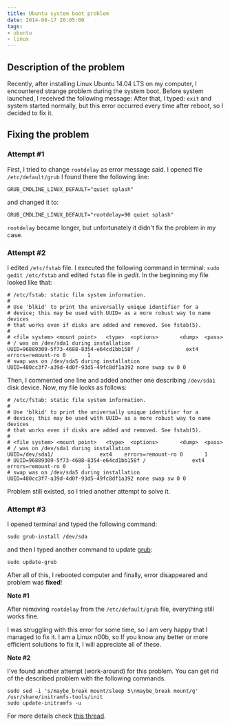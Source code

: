 ```yaml
---
title: Ubuntu system boot problem
date: 2014-08-17 20:05:00
tags:
- ubuntu
- linux
---
```


Description of the problem
--------------------------

Recently, after installing Linux Ubuntu 14.04 LTS on my computer, I encountered strange problem during the system boot. Before system launched, I received the following message: After that, I typed: `exit` and system started normally, but this error occurred every time after reboot, so I decided to fix it.

Fixing the problem
------------------

### Attempt #1

First, I tried to change `rootdelay` as error message said. I opened file `/etc/default/grub` 
I found there the following line: 

```
GRUB_CMDLINE_LINUX_DEFAULT="quiet splash"
```

and changed it to: 

```
GRUB_CMDLINE_LINUX_DEFAULT="rootdelay=90 quiet splash"
```

`rootdelay` became longer, but unfortunately it didn't fix the problem in my case.

### Attempt #2

I edited `/etc/fstab` file. I executed the following command in terminal: `sudo gedit /etc/fstab` and edited `fstab` file in _gedit_. In the beginning my file looked like that: 

```
# /etc/fstab: static file system information.
#
# Use 'blkid' to print the universally unique identifier for a
# device; this may be used with UUID= as a more robust way to name devices
# that works even if disks are added and removed. See fstab(5).
#
# <file system> <mount point>   <type>  <options>       <dump>  <pass>
# / was on /dev/sda1 during installation
UUID=96889309-5f73-4688-8354-e64cd1bb158f /               ext4    errors=remount-ro 0       1
# swap was on /dev/sda5 during installation
UUID=480cc3f7-a39d-4d0f-93d5-49fc8df1a392 none swap sw 0 0
```

Then, I commented one line and added another one describing `/dev/sda1` disk device. Now, my file looks as follows: 

```
# /etc/fstab: static file system information.
#
# Use 'blkid' to print the universally unique identifier for a
# device; this may be used with UUID= as a more robust way to name devices
# that works even if disks are added and removed. See fstab(5).
#
# <file system> <mount point>   <type>  <options>       <dump>  <pass>
# / was on /dev/sda1 during installation
UUID=/dev/sda1/               ext4    errors=remount-ro 0       1
# UUID=96889309-5f73-4688-8354-e64cd1bb158f /               ext4    errors=remount-ro 0       1
# swap was on /dev/sda5 during installation
UUID=480cc3f7-a39d-4d0f-93d5-49fc8df1a392 none swap sw 0 0
```

Problem still existed, so I tried another attempt to solve it.

### Attempt #3

I opened terminal and typed the following command: 

```
sudo grub-install /dev/sda
```

and then I typed another command to update [grub](http://en.wikipedia.org/wiki/GNU_GRUB "GNU GRand Unified Bootloader"): 

```
sudo update-grub
```

After all of this, I rebooted computer and finally, error disappeared and problem was **fixed**! 

**Note #1** 

After removing `rootdelay` from the `/etc/default/grub` file, everything still works fine. 

I was struggling with this error for some time, so I am very happy that I managed to fix it. I am a Linux n00b, so If you know any better or more efficient solutions to fix it, I will appreciate all of these. 

**Note #2** 

I've found another attempt (work-around) for this problem. You can get rid of the described problem with the following commands. 

```
sudo sed -i 's/maybe_break mount/sleep 5\nmaybe_break mount/g' /usr/share/initramfs-tools/init
sudo update-initramfs -u
```

For more details check [this thread](http://superuser.com/questions/527190/gave-up-waiting-for-root-device-ubuntu-12-04lts).
